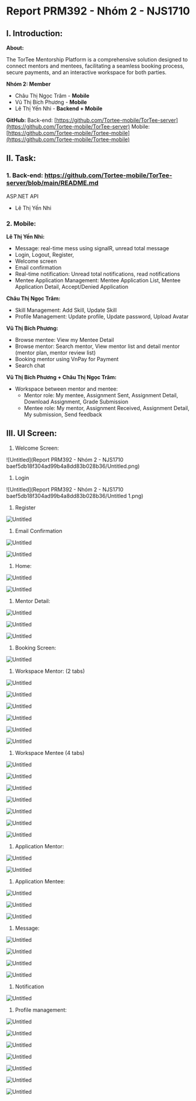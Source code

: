 # Report PRM392 - Nhóm 2 - NJS1710

## I. Introduction:

**About:**

The TorTee Mentorship Platform is a comprehensive solution designed to connect mentors and mentees, facilitating a seamless booking process, secure payments, and an interactive workspace for both parties.

**Nhóm 2: Member**

- Châu Thị Ngọc Trâm - **Mobile**
- Vũ Thị Bích Phương - **Mobile**
- Lê Thị Yến Nhi - **Backend + Mobile**

**GitHub:**
Back-end: [https://github.com/Tortee-mobile/TorTee-server](https://github.com/Tortee-mobile/TorTee-server)
Mobile: [https://github.com/Tortee-mobile/Tortee-mobile](https://github.com/Tortee-mobile/Tortee-mobile)

## **II. Task:**

### 1. Back-end: https://github.com/Tortee-mobile/TorTee-server/blob/main/README.md

ASP.NET API

- Lê Thị Yến Nhi

### 2. Mobile:

**Lê Thị Yến Nhi:**

- Message: real-time mess using signalR, unread total message
- Login, Logout, Register,
- Welcome screen
- Email confirmation
- Real-time notification: Unread total notifications, read notifications
- Mentee Application Management: Mentee Application List, Mentee Application Detail, Accept/Denied Application

**Châu Thị Ngọc Trâm:**

- Skill Management: Add Skill, Update Skill
- Profile Management: Update profile, Update password, Upload Avatar

**Vũ Thị Bích Phương:**

- Browse mentee: View my Mentee Detail
- Browse mentor: Search mentor, View mentor list and detail mentor (mentor plan, mentor review list)
- Booking mentor using VnPay for Payment
- Search chat

**Vũ Thị Bích Phương + Châu Thị Ngọc Trâm:**

- Workspace between mentor and mentee:
  - Mentor role: My mentee, Assignment Sent, Assignment Detail, Download Assignment, Grade Submission
  - Mentee role: My mentor, Assignment Received, Assignment Detail, My submission, Send feedback

## III. UI Screen:

1. Welcome Screen:

![Untitled](Report PRM392 - Nhóm 2 - NJS1710 baef5db18f304ad99b4a8dd83b028b36/Untitled.png)

1. Login

![Untitled](Report PRM392 - Nhóm 2 - NJS1710 baef5db18f304ad99b4a8dd83b028b36/Untitled 1.png)

1. Register

![Untitled](Report%20PRM392%20-%20Nho%CC%81m%202%20-%20NJS1710%20baef5db18f304ad99b4a8dd83b028b36/Untitled%202.png)

1. Email Confirmation

![Untitled](Report%20PRM392%20-%20Nho%CC%81m%202%20-%20NJS1710%20baef5db18f304ad99b4a8dd83b028b36/Untitled%203.png)

![Untitled](Report%20PRM392%20-%20Nho%CC%81m%202%20-%20NJS1710%20baef5db18f304ad99b4a8dd83b028b36/Untitled%204.png)

1. Home:

![Untitled](Report%20PRM392%20-%20Nho%CC%81m%202%20-%20NJS1710%20baef5db18f304ad99b4a8dd83b028b36/Untitled%205.png)

![Untitled](Report%20PRM392%20-%20Nho%CC%81m%202%20-%20NJS1710%20baef5db18f304ad99b4a8dd83b028b36/Untitled%206.png)

1. Mentor Detail:

![Untitled](Report%20PRM392%20-%20Nho%CC%81m%202%20-%20NJS1710%20baef5db18f304ad99b4a8dd83b028b36/Untitled%207.png)

![Untitled](Report%20PRM392%20-%20Nho%CC%81m%202%20-%20NJS1710%20baef5db18f304ad99b4a8dd83b028b36/Untitled%208.png)

![Untitled](Report%20PRM392%20-%20Nho%CC%81m%202%20-%20NJS1710%20baef5db18f304ad99b4a8dd83b028b36/Untitled%209.png)

1. Booking Screen:

![Untitled](Report%20PRM392%20-%20Nho%CC%81m%202%20-%20NJS1710%20baef5db18f304ad99b4a8dd83b028b36/Untitled%2010.png)

1. Workspace Mentor: (2 tabs)

![Untitled](Report%20PRM392%20-%20Nho%CC%81m%202%20-%20NJS1710%20baef5db18f304ad99b4a8dd83b028b36/Untitled%2011.png)

![Untitled](Report%20PRM392%20-%20Nho%CC%81m%202%20-%20NJS1710%20baef5db18f304ad99b4a8dd83b028b36/Untitled%2012.png)

![Untitled](Report%20PRM392%20-%20Nho%CC%81m%202%20-%20NJS1710%20baef5db18f304ad99b4a8dd83b028b36/Untitled%2013.png)

![Untitled](Report%20PRM392%20-%20Nho%CC%81m%202%20-%20NJS1710%20baef5db18f304ad99b4a8dd83b028b36/Untitled%2014.png)

![Untitled](Report%20PRM392%20-%20Nho%CC%81m%202%20-%20NJS1710%20baef5db18f304ad99b4a8dd83b028b36/Untitled%2015.png)

![Untitled](Report%20PRM392%20-%20Nho%CC%81m%202%20-%20NJS1710%20baef5db18f304ad99b4a8dd83b028b36/Untitled%2016.png)

1. Workspace Mentee (4 tabs)

![Untitled](Report%20PRM392%20-%20Nho%CC%81m%202%20-%20NJS1710%20baef5db18f304ad99b4a8dd83b028b36/Untitled%2017.png)

![Untitled](Report%20PRM392%20-%20Nho%CC%81m%202%20-%20NJS1710%20baef5db18f304ad99b4a8dd83b028b36/Untitled%2018.png)

![Untitled](Report%20PRM392%20-%20Nho%CC%81m%202%20-%20NJS1710%20baef5db18f304ad99b4a8dd83b028b36/Untitled%2019.png)

![Untitled](Report%20PRM392%20-%20Nho%CC%81m%202%20-%20NJS1710%20baef5db18f304ad99b4a8dd83b028b36/Untitled%2020.png)

![Untitled](Report%20PRM392%20-%20Nho%CC%81m%202%20-%20NJS1710%20baef5db18f304ad99b4a8dd83b028b36/Untitled%2021.png)

![Untitled](Report%20PRM392%20-%20Nho%CC%81m%202%20-%20NJS1710%20baef5db18f304ad99b4a8dd83b028b36/Untitled%2022.png)

![Untitled](Report%20PRM392%20-%20Nho%CC%81m%202%20-%20NJS1710%20baef5db18f304ad99b4a8dd83b028b36/Untitled%2023.png)

1. Application Mentor:

![Untitled](Report%20PRM392%20-%20Nho%CC%81m%202%20-%20NJS1710%20baef5db18f304ad99b4a8dd83b028b36/Untitled%2024.png)

![Untitled](Report%20PRM392%20-%20Nho%CC%81m%202%20-%20NJS1710%20baef5db18f304ad99b4a8dd83b028b36/Untitled%2025.png)

1. Application Mentee:

![Untitled](Report%20PRM392%20-%20Nho%CC%81m%202%20-%20NJS1710%20baef5db18f304ad99b4a8dd83b028b36/Untitled%2026.png)

![Untitled](Report%20PRM392%20-%20Nho%CC%81m%202%20-%20NJS1710%20baef5db18f304ad99b4a8dd83b028b36/Untitled%2027.png)

![Untitled](Report%20PRM392%20-%20Nho%CC%81m%202%20-%20NJS1710%20baef5db18f304ad99b4a8dd83b028b36/Untitled%2028.png)

1. Message:

![Untitled](Report%20PRM392%20-%20Nho%CC%81m%202%20-%20NJS1710%20baef5db18f304ad99b4a8dd83b028b36/Untitled%2029.png)

![Untitled](Report%20PRM392%20-%20Nho%CC%81m%202%20-%20NJS1710%20baef5db18f304ad99b4a8dd83b028b36/Untitled%2030.png)

![Untitled](Report%20PRM392%20-%20Nho%CC%81m%202%20-%20NJS1710%20baef5db18f304ad99b4a8dd83b028b36/Untitled%2031.png)

![Untitled](Report%20PRM392%20-%20Nho%CC%81m%202%20-%20NJS1710%20baef5db18f304ad99b4a8dd83b028b36/Untitled%2032.png)

1. Notification

![Untitled](Report%20PRM392%20-%20Nho%CC%81m%202%20-%20NJS1710%20baef5db18f304ad99b4a8dd83b028b36/Untitled%2033.png)

1. Profile management:

![Untitled](Report%20PRM392%20-%20Nho%CC%81m%202%20-%20NJS1710%20baef5db18f304ad99b4a8dd83b028b36/Untitled%2034.png)

![Untitled](Report%20PRM392%20-%20Nho%CC%81m%202%20-%20NJS1710%20baef5db18f304ad99b4a8dd83b028b36/Untitled%2035.png)

![Untitled](Report%20PRM392%20-%20Nho%CC%81m%202%20-%20NJS1710%20baef5db18f304ad99b4a8dd83b028b36/Untitled%2036.png)

![Untitled](Report%20PRM392%20-%20Nho%CC%81m%202%20-%20NJS1710%20baef5db18f304ad99b4a8dd83b028b36/Untitled%2037.png)

![Untitled](Report%20PRM392%20-%20Nho%CC%81m%202%20-%20NJS1710%20baef5db18f304ad99b4a8dd83b028b36/Untitled%2038.png)

![Untitled](Report%20PRM392%20-%20Nho%CC%81m%202%20-%20NJS1710%20baef5db18f304ad99b4a8dd83b028b36/Untitled%2039.png)

![Untitled](Report%20PRM392%20-%20Nho%CC%81m%202%20-%20NJS1710%20baef5db18f304ad99b4a8dd83b028b36/Untitled%2040.png)
